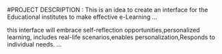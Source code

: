 #PROJECT DESCRIPTION :
This is an idea to create an interface for the Educational institutes to make effective e-Learning ...

this interface will embrace self-reflection opportunities,personalized learning,
includes real-life scenarios,enables personalization,Responds to individual needs. ...
